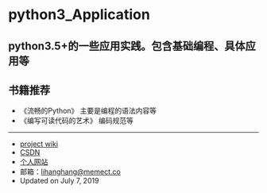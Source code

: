 # python3_Application
python3.5+的一些应用实践。包含基础编程、具体应用等
-
## 书籍推荐
- 《流畅的Python》  主要是编程的语法内容等   
- 《编写可读代码的艺术》 编码规范等  





---  
- [project wiki](https://github.com/lihanghang/python3_Application/wiki)
- [CSDN](https://blog.csdn.net/lihangll)  
- [个人网站](https://lihanghang.top/)  
- 邮箱：lihanghang@memect.co 
- Updated on July 7, 2019 
